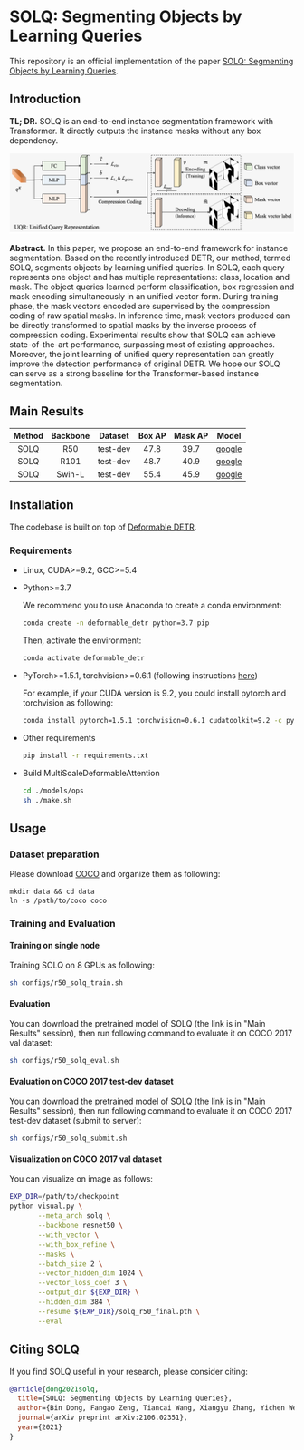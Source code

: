 # SOLQ: Segmenting Objects by Learning Queries

This repository is an official implementation of the paper [SOLQ: Segmenting Objects by Learning Queries](https://arxiv.org/pdf/2106.02351.pdf).

## Introduction

**TL; DR.** SOLQ is an end-to-end instance segmentation framework with Transformer. It directly outputs the instance masks without any box dependency.

<div style="align: center">
<img src=./figs/solq.png/>
</div>

**Abstract.** In this paper, we propose an end-to-end framework for instance segmentation. Based on the recently introduced DETR, our method, termed SOLQ, segments objects by learning unified queries. In SOLQ, each query represents one object and has multiple representations: class, location and mask. The object queries learned perform classification, box regression and mask encoding simultaneously in an unified vector form. During training phase, the mask vectors encoded are supervised by the compression coding of raw spatial masks. In inference time, mask vectors produced can be directly transformed to spatial masks by the inverse process of compression coding. Experimental results show that SOLQ can achieve state-of-the-art performance, surpassing most of existing approaches. Moreover, the joint learning of unified query representation can greatly improve the detection performance of original DETR. We hope our SOLQ can serve as a strong baseline for the Transformer-based instance segmentation.


## Main Results

|  **Method**  | **Backbone** | **Dataset**  |  **Box AP**  |  **Mask AP**  |  **Model**  |
|:------:|:------:|:------:|:------:|:------:| :------:| 
| SOLQ | R50 | test-dev | 47.8 | 39.7 | [google](https://drive.google.com/file/d/1D43QroYz2CH3rHDVE54tlByq6dSbmXJK/view?usp=sharing) |
| SOLQ | R101 | test-dev | 48.7 | 40.9 | [google](https://drive.google.com/file/d/1hdHnNDeLP932ZueKEvm5o8T1MwwhP_wm/view?usp=sharing) |
| SOLQ | Swin-L | test-dev | 55.4 | 45.9 | [google](https://drive.google.com/file/d/13Tjf2a81rPTRdtGIQr6y4t-HocoU_bM1/view?usp=sharing) |


## Installation

The codebase is built on top of [Deformable DETR](https://github.com/fundamentalvision/Deformable-DETR).

### Requirements

* Linux, CUDA>=9.2, GCC>=5.4
  
* Python>=3.7

    We recommend you to use Anaconda to create a conda environment:
    ```bash
    conda create -n deformable_detr python=3.7 pip
    ```
    Then, activate the environment:
    ```bash
    conda activate deformable_detr
    ```
  
* PyTorch>=1.5.1, torchvision>=0.6.1 (following instructions [here](https://pytorch.org/))

    For example, if your CUDA version is 9.2, you could install pytorch and torchvision as following:
    ```bash
    conda install pytorch=1.5.1 torchvision=0.6.1 cudatoolkit=9.2 -c pytorch
    ```
  
* Other requirements
    ```bash
    pip install -r requirements.txt
    ```

* Build MultiScaleDeformableAttention
    ```bash
    cd ./models/ops
    sh ./make.sh
    ```

## Usage

### Dataset preparation

Please download [COCO](https://cocodataset.org/) and organize them as following:

```
mkdir data && cd data
ln -s /path/to/coco coco
```

### Training and Evaluation

#### Training on single node

Training SOLQ on 8 GPUs as following:

```bash 
sh configs/r50_solq_train.sh

```

#### Evaluation

You can download the pretrained model of SOLQ (the link is in "Main Results" session), then run following command to evaluate it on COCO 2017 val dataset:

```bash 
sh configs/r50_solq_eval.sh

```

#### Evaluation on COCO 2017 test-dev dataset

You can download the pretrained model of SOLQ (the link is in "Main Results" session), then run following command to evaluate it on COCO 2017 test-dev dataset (submit to server):

```bash
sh configs/r50_solq_submit.sh

```

#### Visualization on COCO 2017 val dataset

You can visualize on image as follows:

```bash
EXP_DIR=/path/to/checkpoint
python visual.py \
       --meta_arch solq \
       --backbone resnet50 \
       --with_vector \
       --with_box_refine \
       --masks \
       --batch_size 2 \
       --vector_hidden_dim 1024 \
       --vector_loss_coef 3 \
       --output_dir ${EXP_DIR} \
       --hidden_dim 384 \
       --resume ${EXP_DIR}/solq_r50_final.pth \
       --eval    
```

## Citing SOLQ
If you find SOLQ useful in your research, please consider citing:
```bibtex
@article{dong2021solq,
  title={SOLQ: Segmenting Objects by Learning Queries},
  author={Bin Dong, Fangao Zeng, Tiancai Wang, Xiangyu Zhang, Yichen Wei},
  journal={arXiv preprint arXiv:2106.02351},
  year={2021}
}
```
